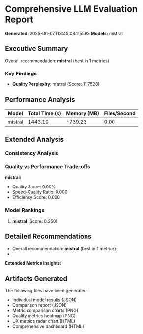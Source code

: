 # Comprehensive LLM Evaluation Report
**Generated:** 2025-06-07T13:45:08.115593
**Models:** mistral

## Executive Summary

Overall recommendation: **mistral** (best in 1 metrics)

### Key Findings

- **Quality Perplexity**: mistral (Score: 11.7528)

## Performance Analysis

| Model | Total Time (s) | Memory (MB) | Files/Second |
|-------|----------------|-------------|--------------|
| mistral | 1443.10 | -739.23 | 0.00 |

## Extended Analysis

### Consistency Analysis

### Quality vs Performance Trade-offs

**mistral:**
- Quality Score: 0.00%
- Speed-Quality Ratio: 0.000
- Efficiency Score: 0.000

### Model Rankings

1. **mistral** (Score: 0.250)

## Detailed Recommendations

- Overall recommendation: **mistral** (best in 1 metrics)
- 
**Extended Metrics Insights:**

## Artifacts Generated

The following files have been generated:
- Individual model results (JSON)
- Comparison report (JSON)
- Metric comparison charts (PNG)
- Quality metrics heatmap (PNG)
- UX metrics radar chart (HTML)
- Comprehensive dashboard (HTML)
